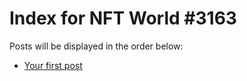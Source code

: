 # Index for NFT World #3163
Posts will be displayed in the order below:

- [Your first post](./001-first.md)

